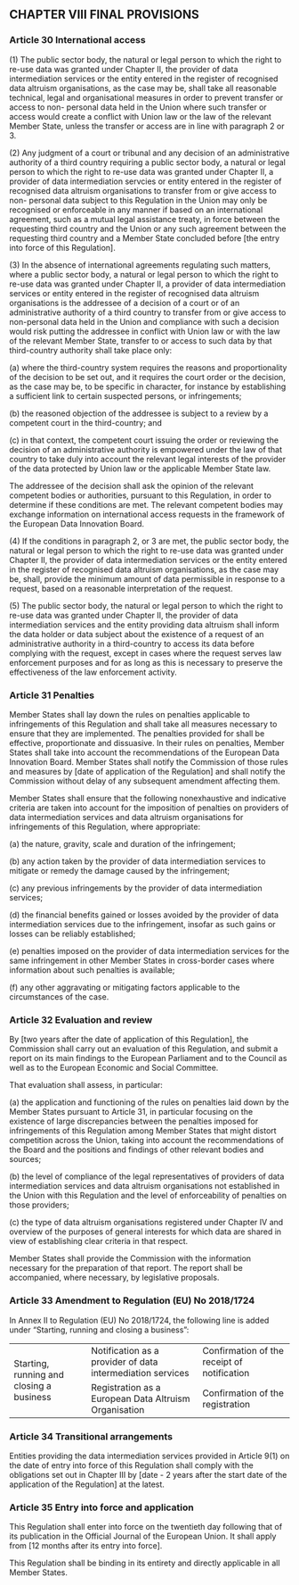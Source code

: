 ## CHAPTER VIII FINAL PROVISIONS

### Article 30 International access

(1) The public sector body, the natural or legal person to which the right to re-use data was granted under Chapter II, the provider of data intermediation services or the entity entered in the register of recognised data altruism organisations, as the case may be, shall take all reasonable technical, legal and organisational measures in order to prevent transfer or access to non- personal data held in the Union where such transfer or access would create a conflict with Union law or the law of the relevant Member State, unless the transfer or access are in line with paragraph 2 or 3.

(2) Any judgment of a court or tribunal and any decision of an administrative authority of a third country requiring a public sector body, a natural or legal person to which the right to re-use data was granted under Chapter II, a provider of data intermediation servcies or entity entered in the register of recognised data altruism organisations to transfer from or give access to non- personal data subject to this Regulation in the Union may only be recognised or enforceable in any manner if based on an international agreement, such as a mutual legal assistance treaty, in force between the requesting third country and the Union or any such agreement between the requesting third country and a Member State concluded before [the entry into force of this Regulation].

(3) In the absence of international agreements regulating such matters, where a public sector body, a natural or legal person to which the right to re-use data was granted under Chapter II, a provider of data intermediation services or entity entered in the register of recognised data altruism organisations is the addressee of a decision of a court or of an administrative authority of a third country to transfer from or give access to non-personal data held in the Union and compliance with such a decision would risk putting the addressee in conflict with Union law or with the law of the relevant Member State, transfer to or access to such data by that third-country authority shall take place only:

(a) where the third-country system requires the reasons and proportionality of the decision to be set out, and it requires the court order or the decision, as the case may be, to be specific in character, for instance by establishing a sufficient link to certain suspected persons, or infringements;

(b) the reasoned objection of the addressee is subject to a review by a competent court in the third-country; and

(c) in that context, the competent court issuing the order or reviewing the decision of an administrative authority is empowered under the law of that country to take duly into account the relevant legal interests of the provider of the data protected by Union law or the applicable Member State law.

The addressee of the decision shall ask the opinion of the relevant competent bodies or authorities, pursuant to this Regulation, in order to determine if these conditions are met. The relevant competent bodies may exchange information on international access requests in the framework of the European Data Innovation Board.

(4) If the conditions in paragraph 2, or 3 are met, the public sector body, the natural or legal person to which the right to re-use data was granted under Chapter II, the provider of data intermediation services or the entity entered in the register of recognised data altruism organisations, as the case may be, shall, provide the minimum amount of data permissible in response to a request, based on a reasonable interpretation of the request.

(5) The public sector body, the natural or legal person to which the right to re-use data was granted under Chapter II, the provider of data intermediation services and the entity providing data altruism shall inform the data holder or data subject about the existence of a request of an administrative authority in a third-country to access its data before complying with the request, except in cases where the request serves law enforcement purposes and for as long as this is necessary to preserve the effectiveness of the law enforcement activity.

### Article 31 Penalties

Member States shall lay down the rules on penalties applicable to infringements of this Regulation and shall take all measures necessary to ensure that they are implemented. The penalties provided for shall be effective, proportionate and dissuasive. In their rules on penalties, Member States shall take into account the recommendations of the European Data Innovation Board. Member States shall notify the Commission of those rules and measures by [date of application of the Regulation] and shall notify the Commission without delay of any subsequent amendment affecting them.

Member States shall ensure that the following nonexhaustive and indicative criteria are taken into account for the imposition of penalties on providers of data intermediation services and data altruism organisations for infringements of this Regulation, where appropriate:

(a) the nature, gravity, scale and duration of the infringement;

(b) any action taken by the provider of data intermediation services to mitigate or remedy the damage caused by the infringement;

(c) any previous infringements by the provider of data intermediation services;

(d) the financial benefits gained or losses avoided by the provider of data intermediation services due to the infringement, insofar as such gains or losses can be reliably established;

(e) penalties imposed on the provider of data intermediation services for the same infringement in other Member States in cross-border cases where information about such penalties is available;

(f) any other aggravating or mitigating factors applicable to the circumstances of the case.

### Article 32 Evaluation and review

By [two years after the date of application of this Regulation], the Commission shall carry out an evaluation of this Regulation, and submit a report on its main findings to the European Parliament and to the Council as well as to the European Economic and Social Committee. 

That evaluation shall assess, in particular:

(a) the application and functioning of the rules on penalties laid down by the Member States pursuant to Article 31, in particular focusing on the existence of large discrepancies between the penalties imposed for infringements of this Regulation among Member States that might distort competition across the Union, taking into account the recommendations of the Board and the positions and findings of other relevant bodies and sources;

(b) the level of compliance of the legal representatives of providers of data intermediation services and data altruism organisations not established in the Union with this Regulation and the level of enforceability of penalties on those providers;

(c) the type of data altruism organisations registered under Chapter IV and overview of the purposes of general interests for which data are shared in view of establishing clear criteria in that respect.

Member States shall provide the Commission with the information necessary for the preparation of that report. The report shall be accompanied, where necessary, by legislative proposals.

### Article 33 Amendment to Regulation (EU) No 2018/1724

In Annex II to Regulation (EU) No 2018/1724, the following line is added under “Starting, running and closing a business”:

<table>
 <tr>
  <td rowspan="2">Starting, running and closing a business</td>
  <td>Notification as a provider of data intermediation services </td>
  <td>Confirmation of the receipt of notification</td>
 </tr>
 <tr>
  <td>Registration as a European Data Altruism Organisation</td>
  <td>Confirmation of the registration</td>
 </tr>
</table>

### Article 34 Transitional arrangements

Entities providing the data intermediation services provided in Article 9(1) on the date of entry into force of this Regulation shall comply with the obligations set out in Chapter III by [date - 2 years after the start date of the application of the Regulation] at the latest.

### Article 35 Entry into force and application

This Regulation shall enter into force on the twentieth day following that of its publication in the Official Journal of the European Union.
It shall apply from [12 months after its entry into force].

This Regulation shall be binding in its entirety and directly applicable in all Member States.

